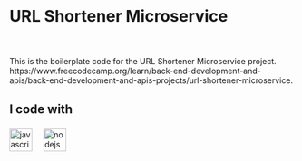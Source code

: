 <br clear="both">

<h1 align="left">URL Shortener Microservice</h1>

###

<br clear="both">

<p align="left">This is the boilerplate code for the URL Shortener Microservice project. https://www.freecodecamp.org/learn/back-end-development-and-apis/back-end-development-and-apis-projects/url-shortener-microservice.</p>

###

<h2 align="left">I code with</h2>

###

<div align="left">
  <img src="https://cdn.jsdelivr.net/gh/devicons/devicon/icons/javascript/javascript-original.svg" height="40" alt="javascript logo"  />
  <img width="12" />
  <img src="https://cdn.jsdelivr.net/gh/devicons/devicon/icons/nodejs/nodejs-original.svg" height="40" alt="nodejs logo"  />
</div>

###
